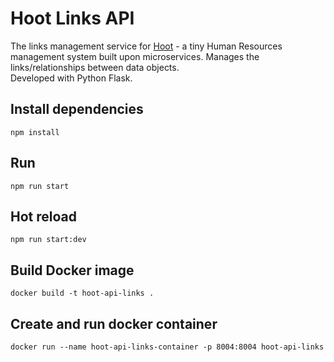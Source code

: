 # Hoot Links API
The links management service for [Hoot](https://github.com/chrisashwalker/hoot) - a tiny Human Resources management system built upon microservices. Manages the links/relationships between data objects.  
Developed with Python Flask.

## Install dependencies
```
npm install
```

## Run
```
npm run start
```

## Hot reload
```
npm run start:dev
```

## Build Docker image
```
docker build -t hoot-api-links .
```

## Create and run docker container
```
docker run --name hoot-api-links-container -p 8004:8004 hoot-api-links 
```
